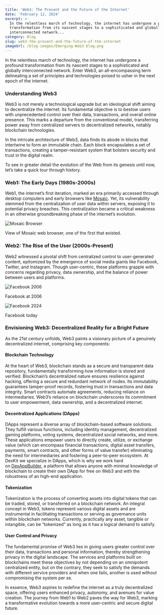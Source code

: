 ```yaml
---
title: 'Web3: The Present and the Future of the Internet'
date: 'February 12, 2024'
excerpt: >-
  In the relentless march of technology, the internet has undergone a profound
  transformation from its nascent stages to a sophisticated and globally
  interconnected network...
category: Blog
slug: web3-the-present-and-the-future-of-the-internet
imageUrl: /blog-images/Emerging-Web3-blog.png
---
```


In the relentless march of technology, the internet has undergone a profound transformation from its nascent stages to a sophisticated and globally interconnected network. Enter Web3, an all-encompassing term delineating a set of principles and technologies poised to usher in the next epoch of the internet.

### Understanding Web3

Web3 is not merely a technological upgrade but an ideological shift aiming to decentralize the internet. Its fundamental objective is to bestow users with unprecedented control over their data, transactions, and overall online presence. This marks a departure from the conventional model, transferring power away from centralized servers to decentralized networks, notably blockchain technologies.

In the intricate architecture of Web3, data finds its abode in blocks that intertwine to form an immutable chain. Each block encapsulates a set of transactions, creating a tamper-resistant system that bolsters security and trust in the digital realm.

To see in greater detail the evolution of the Web from its genesis until now, let’s take a quick tour through history.

### Web1: The Early Days (1980s-2000s)

Web1, the internet’s first iteration, marked an era primarily accessed through desktop computers and early browsers like [Mosaic](https://en.wikipedia.org/wiki/Mosaic_\(web_browser\)). Yet, its vulnerability stemmed from the centralization of user data within servers, exposing it to potential privacy breaches. This centralization became a critical weakness in an otherwise groundbreaking phase of the internet’s evolution.

![Mosaic Browser](/blog-images/NCSA_Mosaic_Browser_Screenshot.png)

View of Mosaic web browser, one of the first that existed.

### Web2: The Rise of the User (2000s-Present)

Web2 witnessed a pivotal shift from centralized control to user-generated content, epitomized by the emergence of social media giants like Facebook, Twitter, and Instagram. Though user-centric, these platforms grapple with concerns regarding privacy, data ownership, and the balance of power between users and platforms.

![Facebook 2006](/blog-images/Facebook-2006-profile.webp)

Facebook at 2006

![Facebook 2024](/blog-images/Facebook-2024.png)

Facebook today

### Envisioning Web3: Decentralized Reality for a Bright Future

As the 21st century unfolds, Web3 paints a visionary picture of a genuinely decentralized internet, comprising key components:

#### Blockchain Technology

At the heart of Web3, blockchain stands as a secure and transparent data repository, fundamentally transforming how information is stored and verified. Blockchain’s decentralized nature ensures resilience against hacking, offering a secure and redundant network of nodes. Its immutability guarantees tamper-proof records, fostering trust in transactions and data integrity. Smart contracts automate agreements, reducing reliance on intermediaries. Web3’s reliance on blockchain underscores its commitment to user empowerment, data ownership, and a decentralized internet.

#### Decentralized Applications (DApps)

DApps represent a diverse array of blockchain-based software solutions. They fulfill various functions, including identity management, decentralized gaming platforms, voting systems, decentralized social networks, and more. These applications empower users to directly create, utilize, or exchange value (which can encompass financial transactions, digital asset transfers, payments, smart contracts, and other forms of value transfer) eliminating the need for intermediaries and fostering a peer-to-peer ecosystem. At DexKit we specialize in DApps, which is why we work hard on [DexAppBuilder](https://dexappbuilder.dexkit.com), a platform that allows anyone with minimal knowledge of blockchain to create their own DApp for free on Web3 and with the robustness of an high-end application.

#### Tokenization

Tokenization is the process of converting assets into digital tokens that can be traded, stored, or transferred on a blockchain network. An integral concept in Web3, tokens represent various digital assets and are instrumental in facilitating transactions or serving as governance units within blockchain networks. Currently, practically any asset, tangible or intangible, can be “tokenized” as long as it has a logical demand to satisfy.

#### User Control and Privacy

The fundamental promise of Web3 lies in giving users greater control over their data, transactions and personal information, thereby strengthening privacy in the digital landscape. The services and platforms built on blockchains meet these objectives by not depending on an omnipotent centralized entity, but on the contrary, they seek to satisfy the demands with different service providers and when one fails, another is used without compromising the system per se.

In essence, Web3 aspires to redefine the internet as a truly decentralized space, offering users enhanced privacy, autonomy, and avenues for value creation. The journey from Web1 to Web2 paves the way for Web3, marking a transformative evolution towards a more user-centric and secure digital future.
